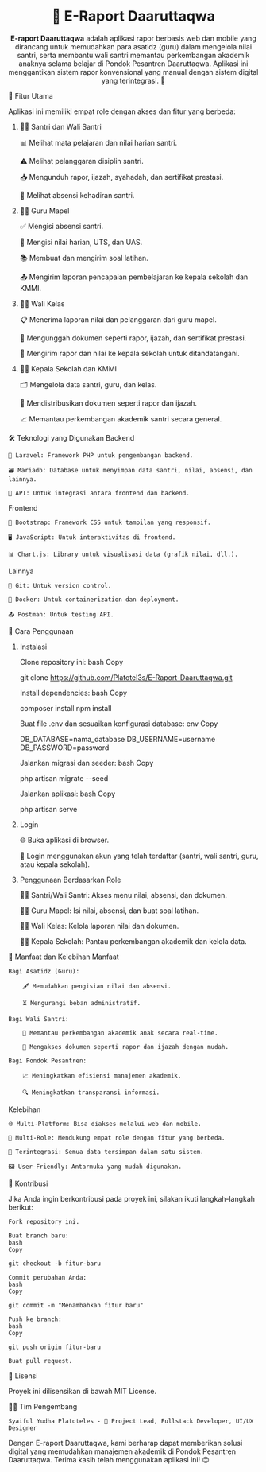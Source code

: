 <h1 align="center">📘 E-Raport Daaruttaqwa</h1><p align="center"> <strong>E-raport Daaruttaqwa</strong> adalah aplikasi rapor berbasis web dan mobile yang dirancang untuk memudahkan para asatidz (guru) dalam mengelola nilai santri, serta membantu wali santri memantau perkembangan akademik anaknya selama belajar di Pondok Pesantren Daaruttaqwa. Aplikasi ini menggantikan sistem rapor konvensional yang manual dengan sistem digital yang terintegrasi. 🚀 </p>
🌟 Fitur Utama

Aplikasi ini memiliki empat role dengan akses dan fitur yang berbeda:
1. 👨‍🎓 Santri dan Wali Santri

    📊 Melihat mata pelajaran dan nilai harian santri.

    ⚠️ Melihat pelanggaran disiplin santri.

    📥 Mengunduh rapor, ijazah, syahadah, dan sertifikat prestasi.

    📅 Melihat absensi kehadiran santri.

2. 👩‍🏫 Guru Mapel

    ✅ Mengisi absensi santri.

    📝 Mengisi nilai harian, UTS, dan UAS.

    📚 Membuat dan mengirim soal latihan.

    📤 Mengirim laporan pencapaian pembelajaran ke kepala sekolah dan KMMI.

3. 🧑‍🏫 Wali Kelas

    📋 Menerima laporan nilai dan pelanggaran dari guru mapel.

    📄 Mengunggah dokumen seperti rapor, ijazah, dan sertifikat prestasi.

    📩 Mengirim rapor dan nilai ke kepala sekolah untuk ditandatangani.

4. 👨‍💼 Kepala Sekolah dan KMMI

    🗂️ Mengelola data santri, guru, dan kelas.

    📑 Mendistribusikan dokumen seperti rapor dan ijazah.

    📈 Memantau perkembangan akademik santri secara general.

🛠️ Teknologi yang Digunakan
Backend

    🐘 Laravel: Framework PHP untuk pengembangan backend.

    🗃️ Mariadb: Database untuk menyimpan data santri, nilai, absensi, dan lainnya.

    🔗 API: Untuk integrasi antara frontend dan backend.

Frontend

    🎨 Bootstrap: Framework CSS untuk tampilan yang responsif.

    🖥️ JavaScript: Untuk interaktivitas di frontend.

    📊 Chart.js: Library untuk visualisasi data (grafik nilai, dll.).

Lainnya

    🐙 Git: Untuk version control.

    🐳 Docker: Untuk containerization dan deployment.

    📤 Postman: Untuk testing API.

🚀 Cara Penggunaan
1. Instalasi

    Clone repository ini:
    bash
    Copy

    git clone https://github.com/Platotel3s/E-Raport-Daaruttaqwa.git

    Install dependencies:
    bash
    Copy

    composer install
    npm install

    Buat file .env dan sesuaikan konfigurasi database:
    env
    Copy

    DB_DATABASE=nama_database
    DB_USERNAME=username
    DB_PASSWORD=password

    Jalankan migrasi dan seeder:
    bash
    Copy

    php artisan migrate --seed

    Jalankan aplikasi:
    bash
    Copy

    php artisan serve

2. Login

    🌐 Buka aplikasi di browser.

    🔑 Login menggunakan akun yang telah terdaftar (santri, wali santri, guru, atau kepala sekolah).

3. Penggunaan Berdasarkan Role

    👨‍🎓 Santri/Wali Santri: Akses menu nilai, absensi, dan dokumen.

    👩‍🏫 Guru Mapel: Isi nilai, absensi, dan buat soal latihan.

    🧑‍🏫 Wali Kelas: Kelola laporan nilai dan dokumen.

    👨‍💼 Kepala Sekolah: Pantau perkembangan akademik dan kelola data.

🌟 Manfaat dan Kelebihan
Manfaat

    Bagi Asatidz (Guru):

        🖋️ Memudahkan pengisian nilai dan absensi.

        ⏳ Mengurangi beban administratif.

    Bagi Wali Santri:

        👀 Memantau perkembangan akademik anak secara real-time.

        📂 Mengakses dokumen seperti rapor dan ijazah dengan mudah.

    Bagi Pondok Pesantren:

        📈 Meningkatkan efisiensi manajemen akademik.

        🔍 Meningkatkan transparansi informasi.

Kelebihan

    🌐 Multi-Platform: Bisa diakses melalui web dan mobile.

    👥 Multi-Role: Mendukung empat role dengan fitur yang berbeda.

    🔗 Terintegrasi: Semua data tersimpan dalam satu sistem.

    🖼️ User-Friendly: Antarmuka yang mudah digunakan.

🤝 Kontribusi

Jika Anda ingin berkontribusi pada proyek ini, silakan ikuti langkah-langkah berikut:

    Fork repository ini.

    Buat branch baru:
    bash
    Copy

    git checkout -b fitur-baru

    Commit perubahan Anda:
    bash
    Copy

    git commit -m "Menambahkan fitur baru"

    Push ke branch:
    bash
    Copy

    git push origin fitur-baru

    Buat pull request.

📜 Lisensi

Proyek ini dilisensikan di bawah MIT License.

👨‍💻 Tim Pengembang

    Syaiful Yudha Platoteles - 🚀 Project Lead, Fullstack Developer, UI/UX Designer

Dengan E-raport Daaruttaqwa, kami berharap dapat memberikan solusi digital yang memudahkan manajemen akademik di Pondok Pesantren Daaruttaqwa. Terima kasih telah menggunakan aplikasi ini! 😊

